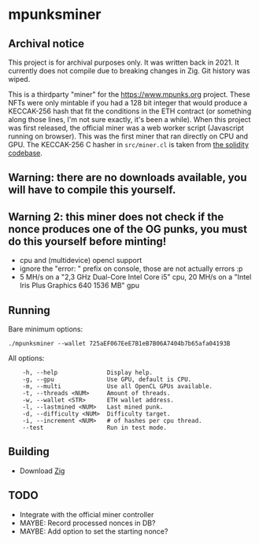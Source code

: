 # mpunksminer

## Archival notice

This project is for archival purposes only. It was written back in 2021. It currently does not compile due to breaking changes in Zig. Git history was wiped.

This is a thirdparty "miner" for the https://www.mpunks.org project. These NFTs were only mintable if you had a 128 bit integer
that would produce a KECCAK-256 hash that fit the conditions in the ETH contract (or something along those lines, I'm not sure exactly, it's been a while).
When this project was first released, the official miner was a web worker script (Javascript running on browser).
This was the first miner that ran directly on CPU and GPU.
The KECCAK-256 C hasher in `src/miner.cl` is taken from [the solidity codebase](https://github.com/ethereum/solidity/blob/develop/libsolutil/Keccak256.cpp).

## Warning: there are no downloads available, you will have to compile this yourself.

## Warning 2: this miner does not check if the nonce produces one of the OG punks, you must do this yourself before minting!

- cpu and (multidevice) opencl support
- ignore the "error: " prefix on console, those are not actually errors :p
- 5 MH/s on a "2,3 GHz Dual-Core Intel Core i5" cpu, 20 MH/s on a "Intel Iris Plus Graphics 640 1536 MB" gpu

## Running

Bare minimum options:

```
./mpunksminer --wallet 725aEF067EeE7B1eB7B06A7404b7b65afa04193B
```

All options:

```
	-h, --help            	Display help.
	-g, --gpu             	Use GPU, default is CPU.
	-m, --multi           	Use all OpenCL GPUs available.
	-t, --threads <NUM>   	Amount of threads.
	-w, --wallet <STR>    	ETH wallet address.
	-l, --lastmined <NUM> 	Last mined punk.
	-d, --difficulty <NUM>	Difficulty target.
	-i, --increment <NUM> 	# of hashes per cpu thread.
	--test	            	Run in test mode.
```

## Building

- Download [Zig](https://ziglang.org/download/)

## TODO

- Integrate with the official miner controller
- MAYBE: Record processed nonces in DB?
- MAYBE: Add option to set the starting nonce?

